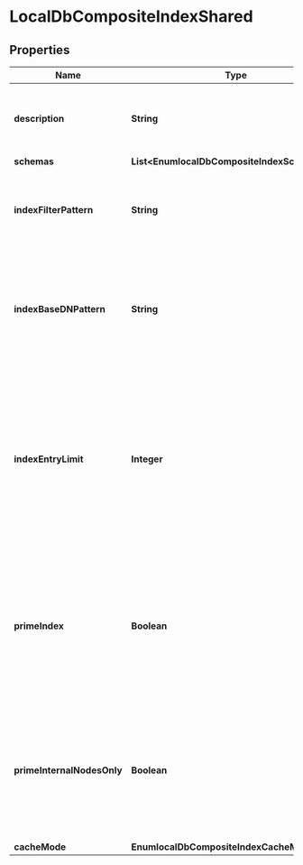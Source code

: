 

# LocalDbCompositeIndexShared


## Properties

| Name | Type | Description | Notes |
|------------ | ------------- | ------------- | -------------|
|**description** | **String** | A description for this Local DB Composite Index |  [optional] |
|**schemas** | **List&lt;EnumlocalDbCompositeIndexSchemaUrn&gt;** |  |  [optional] |
|**indexFilterPattern** | **String** | A filter pattern that identifies which entries to include in the index. |  |
|**indexBaseDNPattern** | **String** | An optional base DN pattern that identifies portions of the DIT in which entries to index may exist. |  [optional] |
|**indexEntryLimit** | **Integer** | The maximum number of entries that any single index key will be allowed to match before the server stops maintaining the ID set for that index key. |  [optional] |
|**primeIndex** | **Boolean** | Indicates whether the server should load the contents of this index into memory when the backend is being opened. |  [optional] |
|**primeInternalNodesOnly** | **Boolean** | Indicates whether to only prime the internal nodes of the index database, rather than priming both internal and leaf nodes. |  [optional] |
|**cacheMode** | **EnumlocalDbCompositeIndexCacheModeProp** |  |  [optional] |



